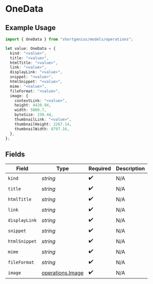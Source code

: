 # OneData

## Example Usage

```typescript
import { OneData } from "shortgenius/models/operations";

let value: OneData = {
  kind: "<value>",
  title: "<value>",
  htmlTitle: "<value>",
  link: "<value>",
  displayLink: "<value>",
  snippet: "<value>",
  htmlSnippet: "<value>",
  mime: "<value>",
  fileFormat: "<value>",
  image: {
    contextLink: "<value>",
    height: 4420.94,
    width: 5080.7,
    byteSize: 250.44,
    thumbnailLink: "<value>",
    thumbnailHeight: 2267.14,
    thumbnailWidth: 8797.16,
  },
};
```

## Fields

| Field                                                | Type                                                 | Required                                             | Description                                          |
| ---------------------------------------------------- | ---------------------------------------------------- | ---------------------------------------------------- | ---------------------------------------------------- |
| `kind`                                               | *string*                                             | :heavy_check_mark:                                   | N/A                                                  |
| `title`                                              | *string*                                             | :heavy_check_mark:                                   | N/A                                                  |
| `htmlTitle`                                          | *string*                                             | :heavy_check_mark:                                   | N/A                                                  |
| `link`                                               | *string*                                             | :heavy_check_mark:                                   | N/A                                                  |
| `displayLink`                                        | *string*                                             | :heavy_check_mark:                                   | N/A                                                  |
| `snippet`                                            | *string*                                             | :heavy_check_mark:                                   | N/A                                                  |
| `htmlSnippet`                                        | *string*                                             | :heavy_check_mark:                                   | N/A                                                  |
| `mime`                                               | *string*                                             | :heavy_check_mark:                                   | N/A                                                  |
| `fileFormat`                                         | *string*                                             | :heavy_check_mark:                                   | N/A                                                  |
| `image`                                              | [operations.Image](../../models/operations/image.md) | :heavy_check_mark:                                   | N/A                                                  |